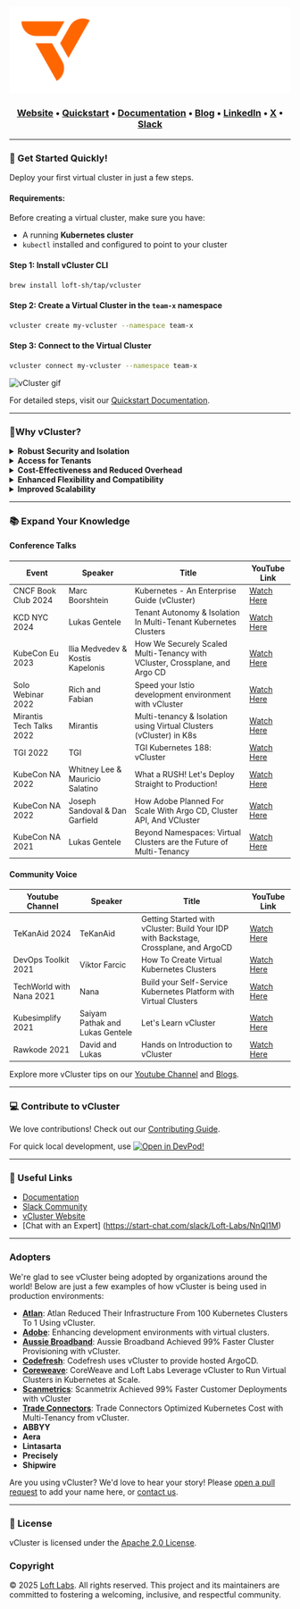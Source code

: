 <div align="center">
  <a href="https://www.vcluster.com" target="_blank">


<picture>
      <!-- For Dark Mode -->
      <source media="(prefers-color-scheme: dark)" srcset="docs/static/media/vcluster_horizontal_orange_white.svg">
      <!-- For Light Mode -->
      <source media="(prefers-color-scheme: light)" srcset="docs/static/media/vcluster_horizontal_orange_black.svg">
      <!-- Fallback -->
      <img alt="vCluster Logo" src="docs/static/media/vcluster_horizontal_orange_white.svg" width="600">
</picture>	  

  </a>
</div>

<div align="center">

### **[Website](https://www.vcluster.com)** • **[Quickstart](https://www.vcluster.com/docs/get-started/)** • **[Documentation](https://www.vcluster.com/docs/what-are-virtual-clusters)** • **[Blog](https://loft.sh/blog)** • **[LinkedIn](https://www.linkedin.com/company/vcluster)** • **[X](https://x.com/vcluster)** • **[Slack](https://slack.loft.sh/)**

</div>



---

### 🚀 Get Started Quickly!

Deploy your first virtual cluster in just a few steps.

#### Requirements:
Before creating a virtual cluster, make sure you have:
- A running **Kubernetes cluster**
- `kubectl` installed and configured to point to your cluster

#### Step 1: Install vCluster CLI
```bash
brew install loft-sh/tap/vcluster
```

#### Step 2: Create a Virtual Cluster in the `team-x` namespace

```bash
vcluster create my-vcluster --namespace team-x
```
#### Step 3: Connect to the Virtual Cluster

```bash
vcluster connect my-vcluster --namespace team-x
```

![vCluster gif](./docs/static/media/vcluster-github-gif-1280.gif)

For detailed steps, visit our [Quickstart Documentation](https://www.vcluster.com/docs/get-started).

---

### 🌟Why vCluster?

<details>
<summary><strong>Robust Security and Isolation</strong></summary>

- **Granular Permissions**:  
  vCluster users operate with minimized permissions in the host cluster, significantly reducing the risk of privileged access misuse. Within their vCluster, users have admin-level control, enabling them to manage CRDs, RBAC, and other security policies independently.

- **Isolated Control Plane**:  
  Each vCluster comes with its own dedicated API server and control plane, creating a strong isolation boundary.

- **Customizable Security Policies**:  
  Tenants can implement additional vCluster-specific governance, including OPA policies, network policies, resource quotas, limit ranges, and admission control, in addition to the existing policies and security measures in the underlying physical host cluster.

- **Enhanced Data Protection**:  
  With options for separate backing stores, including embedded SQLite, etcd, or external databases, virtual clusters allow for isolated data management, reducing the risk of data leakage between tenants.

</details>

<details>
<summary><strong>Access for Tenants</strong></summary>

- **Full Admin Access per Tenant**:  
  Tenants can freely deploy CRDs, create namespaces, taint, and label nodes, and manage cluster-scoped resources typically restricted in standard Kubernetes namespaces.

- **Isolated yet Integrated Networking**:  
  While ensuring automatic isolation (for example, pods in different virtual clusters cannot communicate by default), vCluster allows for configurable network policies and service sharing, supporting both separation and sharing as needed.

- **Node Management**:  
  Assign static nodes to specific virtual clusters or share node pools among multiple virtual clusters, providing flexibility in resource allocation.

</details>

<details>
<summary><strong>Cost-Effectiveness and Reduced Overhead</strong></summary>

- **Lightweight Infrastructure**:  
  Virtual clusters are significantly more lightweight than physical clusters, able to spin up in seconds, which contrasts sharply with the lengthy provisioning times often seen in environments like EKS (~45 minutes).

- **Resource Efficiency**:  
  By sharing the underlying host cluster's resources, virtual clusters minimize the need for additional physical infrastructure, reducing costs and environmental impact.

- **Simplified Management**:  
  The vCluster control plane, running inside a single pod, along with optional integrated CoreDNS, minimizes the operational overhead, making virtual clusters especially suitable for large-scale deployments and multi-tenancy scenarios.

</details>

<details>
<summary><strong>Enhanced Flexibility and Compatibility</strong></summary>

- **Diverse Kubernetes Environments**:  
  vCluster supports different Kubernetes versions and distributions (including K8s and K3s), allowing version skews. This makes it possible to tailor each virtual cluster to specific requirements without impacting others.

- **Adaptable Backing Stores**:  
  Choose from a range of data stores, from lightweight (SQLite) to enterprise-grade options (embedded etcd, external data stores like Global RDS), catering to various scalability and durability needs.

- **Runs Anywhere**:  
  Virtual clusters can run on EKS, GKE, AKS, OpenShift, RKE, K3s, cloud, edge, and on-prem. As long as it's a K8s cluster, you can run a virtual cluster on top of it.

</details>

<details>
<summary><strong>Improved Scalability</strong></summary>

- **Reduced API Server Load**:  
  Virtual clusters, each with their own dedicated API server, significantly reduce the operational load on the host cluster's Kubernetes API server by isolating and handling requests internally.

- **Conflict-Free CRD Management**:  
  Independent management of CRDs within each virtual cluster eliminates the potential for CRD conflicts and version discrepancies, ensuring smoother operations and easier scaling as the user base expands.

</details>


---

### 📚 Expand Your Knowledge
#### Conference Talks
| Event             | Speaker         | Title                                           | YouTube Link                          |
|--------------------|----------------|-------------------------------------------------|---------------------------------------|
| CNCF Book Club 2024| Marc Boorshtein| Kubernetes - An Enterprise Guide (vCluster) | [Watch Here](https://www.youtube.com/watch?v=8vwnDlkkuJM) |
| KCD NYC 2024   | Lukas Gentele    | Tenant Autonomy & Isolation In Multi-Tenant Kubernetes Clusters | [Watch Here](https://www.youtube.com/watch?v=AKJVLbXsUmE&t=758s)| 
| KubeCon Eu 2023   | Ilia Medvedev & Kostis Kapelonis | How We Securely Scaled Multi-Tenancy with VCluster, Crossplane, and Argo CD | [Watch Here](https://www.youtube.com/watch?v=hFiHU6W4_z0) |
|Solo Webinar 2022 | Rich and Fabian | Speed your Istio development environment with vCluster | [Watch Here](https://www.youtube.com/watch?v=b7OkYjvLf4Y)|
|Mirantis Tech Talks 2022| Mirantis |Multi-tenancy & Isolation using Virtual Clusters (vCluster) in K8s| [Watch Here](https://www.youtube.com/watch?v=CoqRXdJbCwY) |
| TGI 2022 | TGI | TGI Kubernetes 188: vCluster | [Watch Here](https://www.youtube.com/watch?v=EaoxUDGpARE)|
| KubeCon NA 2022 | Whitney Lee & Mauricio Salatino | What a RUSH! Let's Deploy Straight to Production! | [Watch Here](https://www.youtube.com/watch?v=eJG7uIU9NpM) | 
| KubeCon NA 2022   | Joseph Sandoval & Dan Garfield       | How Adobe Planned For Scale With Argo CD, Cluster API, And VCluster| [Watch Here](https://www.youtube.com/watch?v=p8BluR5WT5w)| 
| KubeCon NA 2021    | Lukas Gentele  | Beyond Namespaces: Virtual Clusters are the Future of Multi-Tenancy | [Watch Here](https://www.youtube.com/watch?v=QddWNqchD9I) |

#### Community Voice
| Youtube Channel             | Speaker         | Title                                           | YouTube Link                          |
|--------------------|----------------|-------------------------------------------------|---------------------------------------|
|TeKanAid 2024|TeKanAid|Getting Started with vCluster: Build Your IDP with Backstage, Crossplane, and ArgoCD | [Watch Here](https://www.youtube.com/watch?v=nIxl2PcEs-0)|
| DevOps Toolkit 2021 | Viktor Farcic |  How To Create Virtual Kubernetes Clusters | [Watch Here](https://www.youtube.com/watch?v=JqBjpvp268Y&t=82s) |
| TechWorld with Nana 2021 | Nana | Build your Self-Service Kubernetes Platform with Virtual Clusters  | [Watch Here](https://www.youtube.com/watch?v=tt7hope6zU0)
| Kubesimplify 2021 | Saiyam Pathak and Lukas Gentele | Let's Learn vCluster| [Watch Here](https://www.youtube.com/watch?v=I4mztvnRCjs&t=1s) |
| Rawkode 2021 | David and Lukas | Hands on Introduction to vCluster | [Watch Here](https://www.youtube.com/watch?v=IMdMvn2_LeI) | 

Explore more vCluster tips on our [Youtube Channel](https://www.youtube.com/@vcluster) and [Blogs](https://loft.sh/blog).

---

### 💻 Contribute to vCluster
We love contributions! Check out our [Contributing Guide](https://github.com/loft-sh/vcluster/blob/main/CONTRIBUTING.md).

For quick local development, use [![Open in DevPod!](https://devpod.sh/assets/open-in-devpod.svg)](https://devpod.sh/open#https://github.com/loft-sh/vcluster)

---

### 🔗 Useful Links
- [Documentation](https://www.vcluster.com/docs/what-are-virtual-clusters)
- [Slack Community](https://slack.loft.sh/)
- [vCluster Website](https://www.vcluster.com)
- [Chat with an Expert] (https://start-chat.com/slack/Loft-Labs/NnQl1M)

---
### Adopters

We're glad to see vCluster being adopted by organizations around the world! Below are just a few examples of how vCluster is being used in production environments:
- **[Atlan](https://www.vcluster.com/case-studies/atlan)**: Atlan Reduced Their Infrastructure From 100 Kubernetes Clusters To 1 Using vCluster.
- **[Adobe](https://www.youtube.com/watch?v=p8BluR5WT5w)**: Enhancing development environments with virtual clusters.
- **[Aussie Broadband](https://www.vcluster.com/case-studies/aussie-broadband)**:  Aussie Broadband Achieved 99% Faster Cluster Provisioning with vCluster.
- **[Codefresh](https://www.loft.sh/blog/how-codefresh-uses-vcluster-to-provide-hosted-argo-cd)**: Codefresh uses vCluster to provide hosted ArgoCD.
- **[Coreweave](https://www.coreweave.com/blog/coreweave-and-loft-labs-leverage-vcluster-in-kubernetes-at-scale)**: CoreWeave and Loft Labs Leverage vCluster to Run Virtual Clusters in Kubernetes at Scale.
- **[Scanmetrics](https://www.vcluster.com/case-studies/scanmetrix)**: Scanmetrix Achieved 99% Faster Customer Deployments with vCluster
- **[Trade Connectors](https://www.vcluster.com/case-studies/trade-connectors)**: Trade Connectors Optimized Kubernetes Cost with Multi-Tenancy from vCluster.
- **ABBYY**
- **Aera**
- **Lintasarta**
- **Precisely**
- **Shipwire**

Are you using vCluster? We'd love to hear your story! Please [open a pull request](https://github.com/loft-sh/vcluster/pulls) to add your name here, or [contact us](mailto:contact@loft.sh).

---

### 📜 License
vCluster is licensed under the [Apache 2.0 License](http://www.apache.org/licenses/LICENSE-2.0).

### Copyright

© 2025 [Loft Labs](https://loft.sh). All rights reserved.
This project and its maintainers are committed to fostering a welcoming, inclusive, and respectful community.

